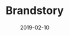 ---
layout: site
title: "Brandstory"
date: 2019-02-10
categories: [community]
version: 7.1.4
major: 7
minor: 1
patch: 4
slug: brandstory
link: https://brandstory.in/
submitter: srivinod
permalink: /sites/:slug
---